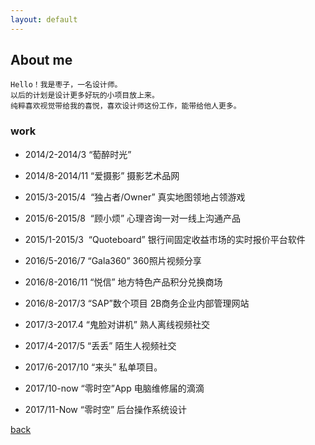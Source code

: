 ```yaml
---
layout: default
---
```


## About me
	Hello！我是枣子，一名设计师。  
	以后的计划是设计更多好玩的小项目放上来。 
	纯粹喜欢视觉带给我的喜悦，喜欢设计师这份工作，能带给他人更多。
  
### work
- 2014/2-2014/3
	“萄醉时光” 

- 2014/8-2014/11
	“爱摄影” 摄影艺术品网
	  
- 2015/3-2015/4 
	“独占者/Owner”
	真实地图领地占领游戏

- 2015/6-2015/8 
	“顾小烦”
	心理咨询一对一线上沟通产品

- 2015/1-2015/3 
	“Quoteboard”
	银行间固定收益市场的实时报价平台软件

- 2016/5-2016/7
	“Gala360”
	360照片视频分享
	  
- 2016/8-2016/11
	“悦信”
	地方特色产品积分兑换商场

- 2016/8-2017/3
	“SAP”数个项目
	2B商务企业内部管理网站
	  
- 2017/3-2017.4
	“鬼脸对讲机”
	熟人离线视频社交
	  
- 2017/4-2017/5
	“丢丢”
	陌生人视频社交
	  
- 2017/6-2017/10
	“来头”
	私单项目。
	  
- 2017/10-now
	“零时空”App
	电脑维修届的滴滴
	  
- 2017/11-Now
	“零时空”
	后台操作系统设计
	  


[back](./)
